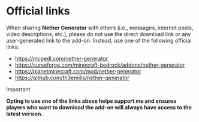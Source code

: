 # Official links

When sharing **Nether Generator** with others (i.e., messages, internet posts, video descriptions, etc.), please do not use the direct download link or any user-generated link to the add-on. Instead, use one of the following official links:
- https://mcpedl.com/nether-generator
- https://curseforge.com/minecraft-bedrock/addons/nether-generator
- https://planetminecraft.com/mod/nether-generator
- https://github.com/th3emilis/nether-generator

> [!IMPORTANT]
> **Opting to use one of the links above helps support me and ensures players who want to download the add-on will always have access to the latest version.**
